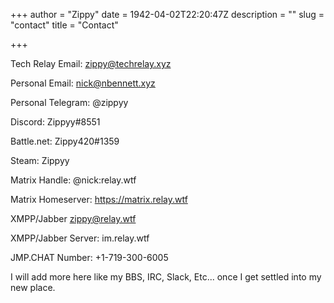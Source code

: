 +++
author = "Zippy"
date = 1942-04-02T22:20:47Z
description = ""
slug = "contact"
title = "Contact"

+++

Tech Relay Email: zippy@techrelay.xyz

Personal Email: nick@nbennett.xyz

Personal Telegram: @zippyy

Discord: Zippyy#8551

Battle.net: Zippy420#1359

Steam: Zippyy

Matrix Handle: @nick:relay.wtf

Matrix Homeserver: https://matrix.relay.wtf

XMPP/Jabber zippy@relay.wtf

XMPP/Jabber Server: im.relay.wtf 

JMP.CHAT Number: +1-719-300-6005


I will add more here like my BBS, IRC, Slack, Etc... once I get settled into my new place.